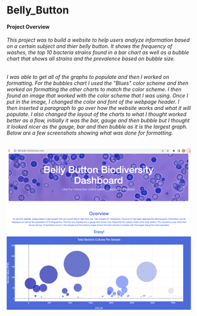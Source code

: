 # Belly_Button
#### Project Overview
###### This project was to build a website to help users analyze information based on a certain subject and thier belly button. It shows the frequency of washes, the top 10 bacteria strains found in a bar chart as well as a bubble chart that shows all strains and the prevalence based on bubble size. 
###### I was able to get all of the graphs to populate and then I worked on formatting. For the bubbles chart I used the "Blues" color scheme and then worked on formatting the other charts to match the color scheme. I then found an image that worked with the color scheme that I was using. Once I put in the image, I changed the color and font of the webpage header. I then inserted a paragraph to go over how the website works and what it will populate. I also changed the layout of the charts to what I thought worked better as a flow, initially it was the bar, gauge and then bubble but I thought it looked nicer as the gauge, bar and then bubble as it is the largest graph. Below are a few screenshots showing what was done for formatting. 
![Image_1](https://github.com/walzfran/Belly_Button/blob/main/images/bg_image.png)
![Image_2](https://github.com/walzfran/Belly_Button/blob/main/images/paragraph.png)
![Image_3](https://github.com/walzfran/Belly_Button/blob/main/images/blues_image.png)

